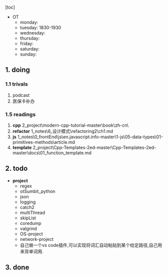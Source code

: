 [toc]
* OT
  * monday:
  * tuesday: 1830-1930
  * wednesday:
  * thursday:
  * friday:
  * saturday:
  * sunday:

## 1. doing

### 1.1 trivals
  1. podcast
  2. 医保卡补办

### 1.5 readings
  1. **cpp**
    2_project\modern-cpp-tutorial-master\book\zh-cn\
  2. **refactor**
    1_notes\6_设计模式\refactoring2\ch1.md
  3. **js**
    1_notes\0_frontEnd\js\en.javascript.info-master\1-js\05-data-types\01-primitives-methods\article.md
  4. **template**
    2_project\Cpp-Templates-2ed-master\Cpp-Templates-2ed-master\docs\01_function_template.md

##  2. todo
  * **project**
    * regex
    * otSumbit_python
    * json
    * logging
    * catch2
    * multiThread
    * skipList
    * coredump
    * valgrind
    * OS-project
    * network-project
    * 自己做一个vs code插件,可以实现将词汇自动粘贴到某个给定路径,自己用来背单词用.


## 3. done
